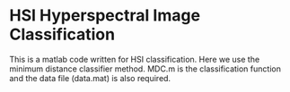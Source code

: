 # HSI Hyperspectral Image Classification
This is a matlab code written for HSI classification.
Here we use the minimum distance classifier method.
MDC.m is the classification function and the data file (data.mat) is also required.
